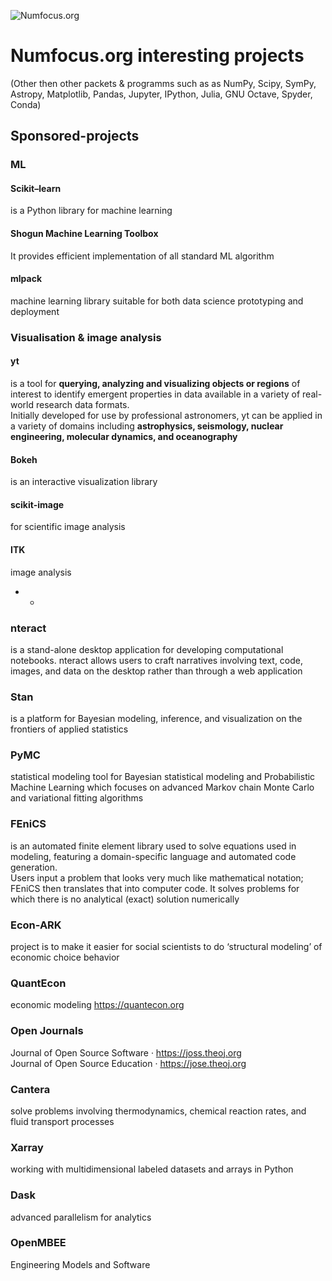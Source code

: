 ![Numfocus.org](https://numfocus.org/wp-content/uploads/2017/03/numfocusweblogo_orig-1.png) 
# Numfocus.org interesting projects  
(Other then other packets & programms such as as NumPy, Scipy, SymPy, Astropy, Matplotlib, Pandas, Jupyter, IPython, Julia, GNU Octave, Spyder, Conda)

## Sponsored-projects

### ML

#### Scikit–learn 
is a Python library for machine learning

#### Shogun Machine Learning Toolbox
It provides efficient implementation of all standard ML algorithm           

#### mlpack             
machine learning library suitable for both data science prototyping and deployment                 

### Visualisation & image analysis

#### yt                   
is a tool for **querying, analyzing and visualizing objects or regions** of interest to identify emergent properties in data available in a variety of real-world research data formats.             
Initially developed for use by professional astronomers, yt can be applied in a variety of domains including **astrophysics, seismology, nuclear engineering, molecular dynamics, and oceanography**              

#### Bokeh 
is an interactive visualization library               

#### scikit-image              
for scientific image analysis                

#### ITK 
image analysis              

- - 



### nteract              
is a stand-alone desktop application for developing computational notebooks. nteract allows users to craft narratives involving text, code, images, and data on the desktop rather than through a web application                  

### Stan           
is a platform for Bayesian modeling, inference, and visualization on the frontiers of applied statistics                   

### PyMC
statistical modeling tool for Bayesian statistical modeling and Probabilistic Machine Learning which focuses on advanced Markov chain Monte Carlo and variational fitting algorithms                   


### FEniCS                  
is an automated finite element library used to solve equations used in modeling, featuring a domain-specific language and automated code generation.              
Users input a problem that looks very much like mathematical notation;              
FEniCS then translates that into computer code. It solves problems for which there is no analytical (exact) solution numerically              


### Econ-ARK            
project is to make it easier for social scientists to do ‘structural modeling’ of economic choice behavior                     

### QuantEcon            
economic modeling https://quantecon.org               

### Open Journals               
Journal of Open Source Software · https://joss.theoj.org                          
Journal of Open Source Education · https://jose.theoj.org                    

### Cantera 
solve problems involving thermodynamics, chemical reaction rates, and fluid transport processes                  


### Xarray 
working with multidimensional labeled datasets and arrays in Python             

### Dask 
advanced parallelism for analytics               



### OpenMBEE 
Engineering Models and Software      







